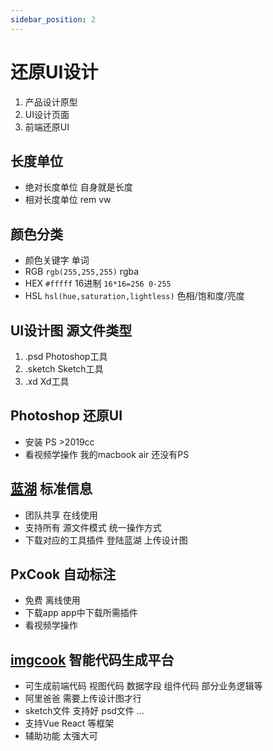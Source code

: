 ```yaml
---
sidebar_position: 2
---
```


# 还原UI设计
1. 产品设计原型
2. UI设计页面
3. 前端还原UI

## 长度单位
- 绝对长度单位 自身就是长度
- 相对长度单位 rem vw

## 颜色分类
- 颜色关键字 单词
- RGB `rgb(255,255,255)` rgba
- HEX `#fffff` 16进制 `16*16=256 0-255`
- HSL `hsl(hue,saturation,lightless)` 色相/饱和度/亮度

## UI设计图 源文件类型
1. .psd Photoshop工具
2. .sketch Sketch工具
3. .xd Xd工具

## Photoshop 还原UI
- 安装 PS >2019cc
- 看视频学操作 我的macbook air 还没有PS

## [蓝湖](https://lanhuapp.com/) 标准信息
- 团队共享 在线使用
- 支持所有 源文件模式 统一操作方式
- 下载对应的工具插件 登陆蓝湖 上传设计图

## PxCook 自动标注
- 免费 离线使用
- 下载app app中下载所需插件
- 看视频学操作

## [imgcook](https://www.imgcook.com/) 智能代码生成平台
- 可生成前端代码 视图代码 数据字段 组件代码 部分业务逻辑等
- 阿里爸爸 需要上传设计图才行
- sketch文件 支持好 psd文件 ...
- 支持Vue React 等框架
- 辅助功能 太强大可

